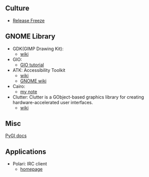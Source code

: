 ## Culture

* [Release Freeze](https://wiki.gnome.org/ReleasePlanning/Freezes)

## GNOME Library

* GDK(GIMP Drawing Kit): 
	* [wiki](https://en.wikipedia.org/wiki/GDK)
* GIO: 
	* [GIO tutorial](https://developer.gnome.org/gio/stable/ch01.html)
* ATK: Accessibility Toolkit
	* [wiki](https://en.wikipedia.org/wiki/Accessibility_Toolkit)
	* [GNOME wiki](https://wiki.gnome.org/Accessibility)
* Cairo: 
	* [my note](cairo/cairo.md)
* Clutter: Clutter is a GObject-based graphics library for creating hardware-accelerated user interfaces.
	* [wiki](https://en.wikipedia.org/wiki/Clutter_(software))


## Misc
[PyGI docs](https://lazka.github.io/pgi-docs/Gtk-3.0/)

## Applications

* Polari: IRC client
	* [homepage](https://wiki.gnome.org/Apps/Polari)
